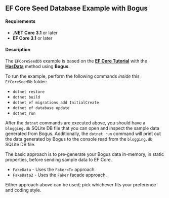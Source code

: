 [1]:https://docs.microsoft.com/en-us/ef/core/get-started/
[2]:https://docs.microsoft.com/en-us/ef/core/modeling/data-seeding

## EF Core Seed Database Example with Bogus

#### Requirements
* **.NET Core 3.1** or later
* **EF Core 3.1** or later 

#### Description

The `EFCoreSeedDb` example is based on the [**EF Core Tutorial**][1] with the [**HasData**][2] method using **Bogus**.

To run the example, perform the following commands *inside* this `EfCoreSeedDb` folder:

  * `dotnet restore`
  * `dotnet build`
  * `dotnet ef migrations add InitialCreate`
  * `dotnet ef database update`
  * `dotnet run`
  
After the `dotnet` commands are executed above, you should have a `blogging.db` SQLite DB file that you can open and inspect the sample data generated from Bogus. Additionally, the `dotnet run` command will print out the data generated by Bogus to the console read from the `blogging.db` SQLite DB file.

The basic approach is to pre-generate your Bogus data in-memory, in static properties, before sending sample data to EF Core.

* `FakeData` - Uses the `Faker<T>` approach.
* `FakeData2` - Uses the `Faker` facade approach.

Either approach above can be used; pick whichever fits your preference and coding style.